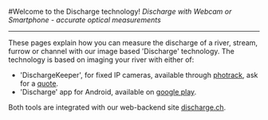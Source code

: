 #Welcome to the Discharge technology!
_Discharge with Webcam or Smartphone - accurate optical measurements_
______

These pages explain how you can measure the discharge of a river, stream, furrow or channel with our image based 'Discharge' technology. The technology is based on imaging your river with either of:
* 'DischargeKeeper', for fixed IP cameras, available through [photrack](www.photrack.ch), ask for a [quote](mailto:info@photrack.ch).
* 'Discharge' app for Android, available on [google play](https://play.google.com/store/apps).
  
Both tools are integrated with our web-backend site [discharge.ch](http://staging.discharge.ch).






